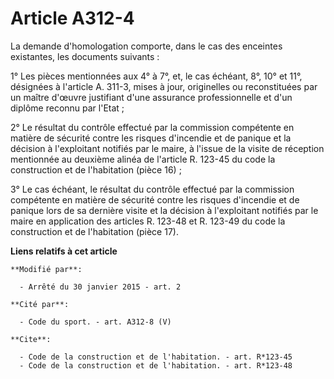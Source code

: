# Article A312-4

La demande d'homologation comporte, dans le cas des enceintes existantes, les documents suivants : 

1° Les pièces mentionnées aux 4° à 7°, et, le cas échéant, 8°, 10° et 11°, désignées à l'article A. 311-3, mises à jour,
originelles ou reconstituées par un maître d'œuvre justifiant d'une assurance professionnelle et d'un diplôme reconnu par
l'Etat ; 

2° Le résultat du contrôle effectué par la commission compétente en matière de sécurité contre les risques d'incendie et de
panique et la décision à l'exploitant notifiés par le maire, à l'issue de la visite de réception mentionnée au deuxième
alinéa de l'article R. 123-45 du code la construction et de l'habitation (pièce 16) ; 

3° Le cas échéant, le résultat du contrôle effectué par la commission compétente en matière de sécurité contre les risques
d'incendie et de panique lors de sa dernière visite et la décision à l'exploitant notifiés par le maire en application des
articles R. 123-48 et R. 123-49 du code la construction et de l'habitation (pièce 17).

**Liens relatifs à cet article**

	**Modifié par**:

	  - Arrêté du 30 janvier 2015 - art. 2

	**Cité par**:

	  - Code du sport. - art. A312-8 (V)

	**Cite**:

	  - Code de la construction et de l'habitation. - art. R*123-45
	  - Code de la construction et de l'habitation. - art. R*123-48
